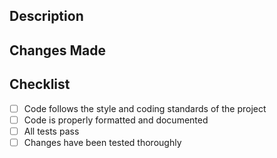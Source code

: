 ## Description

<!-- Short description of the pull request -->

## Changes Made

<!-- List of changes made -->

## Checklist
- [ ] Code follows the style and coding standards of the project
- [ ] Code is properly formatted and documented
- [ ] All tests pass
- [ ] Changes have been tested thoroughly